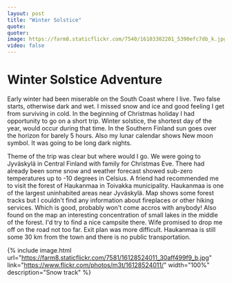 ```yaml
---
layout: post
title: "Winter Solstice"
quote: 
quoter: 
image: https://farm8.staticflickr.com/7540/16103302201_5390efc7db_k.jpg
video: false
---
```


# Winter Solstice Adventure

Early winter had been miserable on the South Coast where I live. Two false starts, otherwise dark and wet. 
I missed snow and ice and good feeling I get from surviving in cold. In the beginning of Christmas holiday 
I had opportunity to go on a short trip. Winter solstice, the shortest day of the year, would occur during that time. 
In the Southern Finland sun goes over the horizon for barely 5 hours. Also my lunar calendar shows New moon symbol. 
It was going to be long dark nights. 

Theme of the trip was clear but where would I go. We were going to Jyväskylä in Central Finland with family for 
Christmas Eve. There had already been some snow and weather forecast showed sub-zero temperatures up to -10 degrees in Celsius. 
A friend had recommended me to visit the forest of Haukanmaa in Toivakka municipality. Haukanmaa is one of the largest 
uninhabited areas near Jyväskylä. Map shows some forest tracks but I couldn't find any information about fireplaces 
or other hiking services. Which is good, probably won't come accros with anybody! Also found on the map an interesting concentration 
of small lakes in the middle of the forest. I'd try to find a nice campsite there. Wife promised to drop me off on the road 
not too far. Exit plan was more difficult. Haukanmaa is still some 30 km from the town and there is no public transportation.

{% include image.html url="https://farm8.staticflickr.com/7581/16128524011_30aff499f9_b.jpg" link="https://www.flickr.com/photos/m3t/16128524011/" width="100%" description="Snow track" %}
